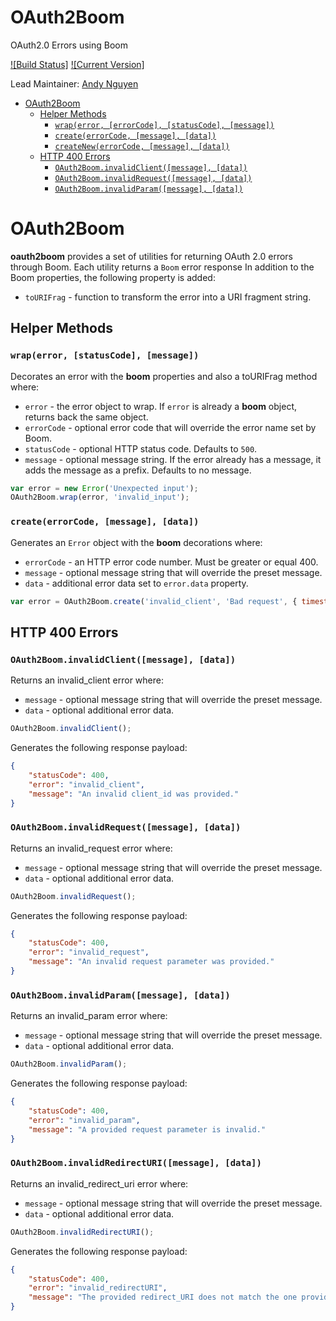 # OAuth2Boom

OAuth2.0 Errors using Boom

[![Build Status]](http://travis-ci.org/kurigohan/oauth2boom)
[![Current Version]](https://www.npmjs.com/package/oauth2boom)

Lead Maintainer: [Andy Nguyen](https://github.com/kurigohan)

<!-- toc -->

- [OAuth2Boom](#oauth2boom)
  - [Helper Methods](#helper-methods)
    - [`wrap(error, [errorCode], [statusCode], [message])`](#wraperror-errorcode-statuscode-message)
    - [`create(errorCode, [message], [data])`](#createerrorcode-message-data)
    - [`createNew(errorCode, [message], [data])`](#createnewerrorcode-message-data)
  - [HTTP 400 Errors](#http-400-errors)
    - [`OAuth2Boom.invalidClient([message], [data])`](#oauth2boominvalidclientmessage-data)
    - [`OAuth2Boom.invalidRequest([message], [data])`](#oauth2boominvalidrequestmessage-data)
    - [`OAuth2Boom.invalidParam([message], [data])`](#oauth2boominvalidparammessage-data)

<!-- tocstop -->

# OAuth2Boom

**oauth2boom** provides a set of utilities for returning OAuth 2.0 errors through Boom. Each utility returns a `Boom` error response
In addition to the Boom properties, the following property is added: 
- `toURIFrag` - function to transform the error into a URI fragment string.

## Helper Methods

### `wrap(error, [statusCode], [message])`

Decorates an error with the **boom** properties and also a toURIFrag method where:
- `error` - the error object to wrap. If `error` is already a **boom** object, returns back the same object.
- `errorCode` - optional error code that will override the error name set by Boom.
- `statusCode` - optional HTTP status code. Defaults to `500`.
- `message` - optional message string. If the error already has a message, it adds the message as a prefix.
  Defaults to no message.

```js
var error = new Error('Unexpected input');
OAuth2Boom.wrap(error, 'invalid_input');
```

### `create(errorCode, [message], [data])`

Generates an `Error` object with the **boom** decorations where:
- `errorCode` - an HTTP error code number. Must be greater or equal 400.
- `message` - optional message string that will override the preset message.
- `data` - additional error data set to `error.data` property.

```js
var error = OAuth2Boom.create('invalid_client', 'Bad request', { timestamp: Date.now() });
```

## HTTP 400 Errors

### `OAuth2Boom.invalidClient([message], [data])`

Returns an invalid_client error where:
- `message` - optional message string that will override the preset message.
- `data` - optional additional error data.

```js
OAuth2Boom.invalidClient();
```

Generates the following response payload:

```json
{
    "statusCode": 400,
    "error": "invalid_client",
    "message": "An invalid client_id was provided."
}
```

### `OAuth2Boom.invalidRequest([message], [data])`

Returns an invalid_request error where:
- `message` - optional message string that will override the preset message.
- `data` - optional additional error data.

```js
OAuth2Boom.invalidRequest();
```

Generates the following response payload:

```json
{
    "statusCode": 400,
    "error": "invalid_request",
    "message": "An invalid request parameter was provided."
}
```

### `OAuth2Boom.invalidParam([message], [data])`

Returns an invalid_param error where:
- `message` - optional message string that will override the preset message.
- `data` - optional additional error data.

```js
OAuth2Boom.invalidParam();
```

Generates the following response payload:

```json
{
    "statusCode": 400,
    "error": "invalid_param",
    "message": "A provided request parameter is invalid."
}
```

### `OAuth2Boom.invalidRedirectURI([message], [data])`

Returns an invalid_redirect_uri error where:
- `message` - optional message string that will override the preset message.
- `data` - optional additional error data.

```js
OAuth2Boom.invalidRedirectURI();
```

Generates the following response payload:

```json
{
    "statusCode": 400,
    "error": "invalid_redirectURI",
    "message": "The provided redirect_URI does not match the one provided with the original authorization request."
}
```
